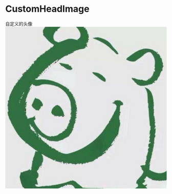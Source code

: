 # CustomHeadImage
自定义的头像
![image](https://github.com/ccczuo/CustomHeadImage/raw/master/%E5%A4%B4/%E5%A4%B4/1.jpg)
